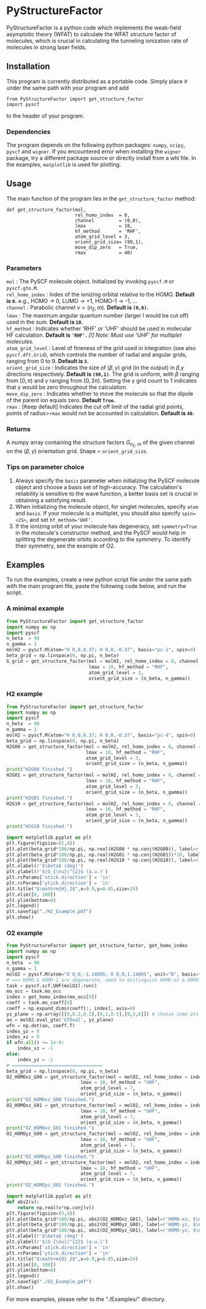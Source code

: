 # PyStructureFactor

PyStructureFactor is a python code which implements the weak-field asymptotic theory (WFAT) to calculate the WFAT structure factor of molecules, which is crucial in calculating the tunneling ionization rate of molecules in strong laser fields.


## Installation

This program is currently distributed as a portable code. Simply place it under the same path with your program and add
```
from PyStructureFactor import get_structure_factor
import pyscf
```
to the header of your program.

### Dependencies
The program depends on the following python packages:
`numpy`, `scipy`, `pyscf` and `wigner`. If you encountered error when installing the `wigner` package, try a different package source or directly install from a whl file. In the examples, `matplotlib` is used for plotting.

## Usage

The main function of the program lies in the `get_structure_factor` method:
```
def get_structure_factor(mol,
                         rel_homo_index  = 0,
                         channel         = (0,0),
                         lmax            = 10,
                         hf_method       = 'RHF',
                         atom_grid_level = 3,
                         orient_grid_size= (90,1),
                         move_dip_zero   = True,
                         rmax            = 40)
```
### Parameters

`mol` : The PySCF molecule object. Initialized by invoking `pyscf.M` or `pyscf.gto.M`.\
`rel_homo_index` : Index of the ionizing orbital relative to the HOMO. **Default is `0`.** e.g., HOMO -> 0, LUMO -> +1, HOMO-1 -> -1, ...\
`channel` : Parabolic channel $ν=(n_ξ, m)$. **Default is `(0,0)`.**\
`lmax` : The maximum angular quantum number (larger l would be cut off) used in the sum. **Default is `10`.**\
`hf_method` : Indicates whether 'RHF' or 'UHF' should be used in molecular HF calculation. **Default is `'RHF'`.** *[!] Note: Must use 'UHF' for multiplet molecules.*\
`atom_grid_level` : Level of fineness of the grid used in integration (see also `pyscf.dft.Grid`), which controls the number of radial and angular grids, ranging from 0 to 9. **Default is `3`.**\
`orient_grid_size` : Indicates the size of $(\beta,\gamma)$ grid (in the output) in $\beta$,$\gamma$ directions respectively. **Default is `(90,1)`**. The grid is uniform, with $\beta$ ranging from $[0,\pi)$ and $γ$ ranging from $[0,2\pi)$. Setting the $\gamma$ grid count to 1 indicates that $\gamma$ would be zero throughout the calculation.\
`move_dip_zero` : Indicates whether to move the molecule so that the dipole of the parent ion equals zero. **Default `True`.**\
`rmax` : [Keep default] Indicates the cut off limit of the radial grid points, points of radius>`rmax` would not be accounted in calculation. **Default is `40`.**

### Returns
A numpy array containing the structure factors $G_{n_ξ,\ m}$ of the given channel on the $(\beta,\gamma)$ orientation grid. Shape = `orient_grid_size`.

### Tips on parameter choice
1. Always specify the `basis` parameter when initialzing the PySCF molecule object and choose a basis set of high-accuracy. The calculation's reliability is sensitive to the wave function, a better basis set is crucial in obtaining a satisfying result.
2. When initializing the molecule object, for singlet molecules, specify `atom` and `basis`. If your molecule is a multiplet, you should also specify `spin=<2S>`, and set `hf_method='UHF'`.
3. If the ionizing orbit of your molecule has degeneracy, set `symmetry=True` in the molecule's constructor method, and the PySCF would help in splitting the degenerate orbits according to the symmetry. To identify their symmetry, see the example of O2.

## Examples

To run the examples, create a new python script file under the same path with the main program file, paste the following code below, and run the script.

### A minimal example
```py
from PyStructureFactor import get_structure_factor
import numpy as np
import pyscf
n_beta  = 90
n_gamma = 1
molH2 = pyscf.M(atom="H 0,0,0.37; H 0,0,-0.37", basis="pc-1", spin=0)
beta_grid = np.linspace(0, np.pi, n_beta)
G_grid = get_structure_factor(mol = molH2, rel_homo_index = 0, channel = (0,0),
                              lmax = 10, hf_method = "RHF",
                              atom_grid_level = 3,
                              orient_grid_size = (n_beta, n_gamma))
```

### H2 example
```py
from PyStructureFactor import get_structure_factor
import numpy as np
import pyscf
n_beta  = 90
n_gamma = 1
molH2 = pyscf.M(atom="H 0,0,0.37; H 0,0,-0.37", basis="pc-4", spin=0)
beta_grid = np.linspace(0, np.pi, n_beta)
H2G00 = get_structure_factor(mol = molH2, rel_homo_index = 0, channel = (0,0),
                             lmax = 10, hf_method = "RHF",
                             atom_grid_level = 3,
                             orient_grid_size = (n_beta, n_gamma))
print("H2G00 finished.")
H2G01 = get_structure_factor(mol = molH2, rel_homo_index = 0, channel = (0,1),
                             lmax = 10, hf_method = "RHF",
                             atom_grid_level = 3,
                             orient_grid_size = (n_beta, n_gamma))
print("H2G01 finished.")
H2G10 = get_structure_factor(mol = molH2, rel_homo_index = 0, channel = (1,0),
                             lmax = 10, hf_method = "RHF",
                             atom_grid_level = 3,
                             orient_grid_size = (n_beta, n_gamma))
print("H2G10 finished.")

import matplotlib.pyplot as plt
plt.figure(figsize=(5,4))
plt.plot(beta_grid*180/np.pi, np.real(H2G00 * np.conj(H2G00)), label=r'$\nu=(0,0)$')
plt.plot(beta_grid*180/np.pi, np.real(H2G01 * np.conj(H2G01))*10, label=r'$\nu=(0,1)$ [×10]')
plt.plot(beta_grid*180/np.pi, np.real(H2G10 * np.conj(H2G10)), label=r'$\nu=(1,0)$')
plt.xlabel(r'$\beta$ (deg)')
plt.ylabel(r'$|G_{\nu}|^{2}$ (a.u.)')
plt.rcParams['xtick.direction'] = 'in'
plt.rcParams['ytick.direction'] = 'in'
plt.title("$\mathrm{H}_2$",x=0.9,y=0.85,size=24)
plt.xlim([0, 180])
plt.ylim(bottom=0)
plt.legend()
plt.savefig("./H2_Example.pdf")
plt.show()
```

### O2 example

```py
from PyStructureFactor import get_structure_factor, get_homo_index
import numpy as np
import pyscf
n_beta  = 90
n_gamma = 1
molO2 = pyscf.M(atom="O 0,0,-1.14095; O 0,0,1.14095", unit="B", basis="pc-4", spin=2, symmetry=True)    # must add `symmetry=True` for molecules with degenerate HOMOs.
# === HOMO & HOMO-1 are degenerate, need to distinguish HOMO-xz & HOMO-yz
task = pyscf.scf.UHF(molO2).run()
mo_occ = task.mo_occ
index = get_homo_index(mo_occ[0])
coeff = task.mo_coeff[0]
coeff = np.expand_dims(coeff[:, index], axis=0)
yz_plane = np.array([[0,0.2,0.2],[0,1,0.5],[0,5,6]]) # choose some pts on x=0 plane to evaluate the wfn
ao = molO2.eval_gto('GTOval', yz_plane)
wfn = np.dot(ao, coeff.T)
index_yz = 0
index_xz = 0
if wfn.all() <= 1e-9:
    index_xz = -1
else:
    index_yz = -1
# =================================
beta_grid = np.linspace(0, np.pi, n_beta)
O2_HOMOxz_G00 = get_structure_factor(mol = molO2, rel_homo_index = index_xz, channel = (0,0),
                           lmax = 10, hf_method = "UHF",
                           atom_grid_level = 7,
                           orient_grid_size = (n_beta, n_gamma))
print("O2_HOMOxz_G00 finished.")
O2_HOMOxz_G01 = get_structure_factor(mol = molO2, rel_homo_index = index_xz, channel = (0,1),
                           lmax = 10, hf_method = "UHF",
                           atom_grid_level = 7,
                           orient_grid_size = (n_beta, n_gamma))
print("O2_HOMOxz_G01 finished.")
O2_HOMOyz_G00 = get_structure_factor(mol = molO2, rel_homo_index = index_yz, channel = (0,0),
                           lmax = 10, hf_method = "UHF",
                           atom_grid_level = 7,
                           orient_grid_size = (n_beta, n_gamma))
print("O2_HOMOyz_G00 finished.")
O2_HOMOyz_G01 = get_structure_factor(mol = molO2, rel_homo_index = index_yz, channel = (0,1),
                           lmax = 10, hf_method = "UHF",
                           atom_grid_level = 7,
                           orient_grid_size = (n_beta, n_gamma))
print("O2_HOMOyz_G01 finished.")

import matplotlib.pyplot as plt
def abs2(v):
    return np.real(v*np.conj(v))
plt.figure(figsize=(5,4))
plt.plot(beta_grid*180/np.pi, abs2(O2_HOMOxz_G01), label=r'HOMO-xz, $\nu=(0,1)$')
plt.plot(beta_grid*180/np.pi, abs2(O2_HOMOyz_G00), label=r'HOMO-yz, $\nu=(0,0)$')
plt.plot(beta_grid*180/np.pi, abs2(O2_HOMOyz_G01), label=r'HOMO-yz, $\nu=(0,1)$')
plt.xlabel(r'$\beta$ (deg)')
plt.ylabel(r'$|G_{\nu}|^{2}$ (a.u.)')
plt.rcParams['xtick.direction'] = 'in'
plt.rcParams['ytick.direction'] = 'in'
plt.title("$\mathrm{O}_2$",x=0.9,y=0.85,size=24)
plt.xlim([0, 180])
plt.ylim(bottom=0)
plt.legend()
plt.savefig("./O2_Example.pdf")
plt.show()
```

For more examples, please refer to the "./Examples/" directory.